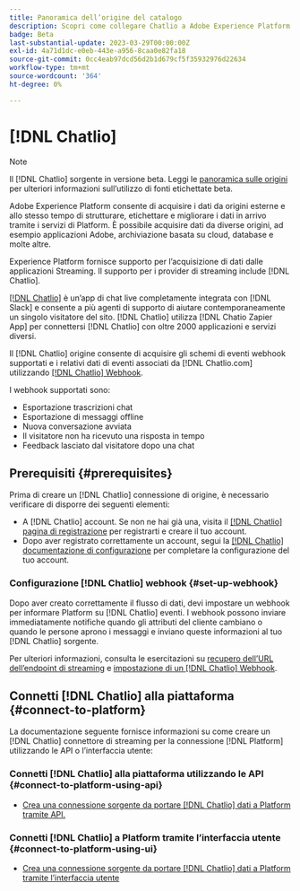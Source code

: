 ```yaml
---
title: Panoramica dell’origine del catalogo
description: Scopri come collegare Chatlio a Adobe Experience Platform utilizzando le API o l’interfaccia utente sfruttando i webhook
badge: Beta
last-substantial-update: 2023-03-29T00:00:00Z
exl-id: 4a71d1dc-e0eb-443e-a956-8caa0e82fa18
source-git-commit: 0cc4eab97dcd56d2b1d679cf5f35932976d22634
workflow-type: tm+mt
source-wordcount: '364'
ht-degree: 0%

---
```


# [!DNL Chatlio]

>[!NOTE]
>
>Il [!DNL Chatlio] sorgente in versione beta. Leggi le [panoramica sulle origini](../../home.md#terms-and-conditions) per ulteriori informazioni sull’utilizzo di fonti etichettate beta.

Adobe Experience Platform consente di acquisire i dati da origini esterne e allo stesso tempo di strutturare, etichettare e migliorare i dati in arrivo tramite i servizi di Platform. È possibile acquisire dati da diverse origini, ad esempio applicazioni Adobe, archiviazione basata su cloud, database e molte altre.

Experience Platform fornisce supporto per l’acquisizione di dati dalle applicazioni Streaming. Il supporto per i provider di streaming include [!DNL Chatlio].

[[!DNL Chatlio]](https://chatlio.com/) è un’app di chat live completamente integrata con [!DNL Slack] e consente a più agenti di supporto di aiutare contemporaneamente un singolo visitatore del sito. [!DNL Chatlio] utilizza [!DNL Chatio Zapier App] per connettersi [!DNL Chatlio] con oltre 2000 applicazioni e servizi diversi.

Il [!DNL Chatlio] origine consente di acquisire gli schemi di eventi webhook supportati e i relativi dati di eventi associati da [!DNL Chatlio.com] utilizzando [[!DNL Chatlio] Webhook](https://chatlio.com/docs/webhooks/).

I webhook supportati sono:

* Esportazione trascrizioni chat
* Esportazione di messaggi offline
* Nuova conversazione avviata
* Il visitatore non ha ricevuto una risposta in tempo
* Feedback lasciato dal visitatore dopo una chat

## Prerequisiti {#prerequisites}

Prima di creare un [!DNL Chatlio] connessione di origine, è necessario verificare di disporre dei seguenti elementi:

* A [!DNL Chatlio] account. Se non ne hai già una, visita il [[!DNL Chatlio] pagina di registrazione](https://chatlio.com/app/#/signup) per registrarti e creare il tuo account.
* Dopo aver registrato correttamente un account, segui la [[!DNL Chatlio] documentazione di configurazione](https://chatlio.com/docs/setup/) per completare la configurazione del tuo account.

### Configurazione [!DNL Chatlio] webhook {#set-up-webhook}

Dopo aver creato correttamente il flusso di dati, devi impostare un webhook per informare Platform su [!DNL Chatlio] eventi. I webhook possono inviare immediatamente notifiche quando gli attributi del cliente cambiano o quando le persone aprono i messaggi e inviano queste informazioni al tuo [!DNL Chatlio] sorgente.

Per ulteriori informazioni, consulta le esercitazioni su [recupero dell’URL dell’endpoint di streaming](../../tutorials/ui/create/marketing-automation/chatlio-webhook.md#get-streaming-endpoint) e [impostazione di un [!DNL Chatlio] Webhook](../../tutorials/ui/create/marketing-automation/chatlio-webhook.md#set-up-webhook).

## Connetti [!DNL Chatlio] alla piattaforma {#connect-to-platform}

La documentazione seguente fornisce informazioni su come creare un [!DNL Chatlio] connettore di streaming per la connessione [!DNL Platform] utilizzando le API o l’interfaccia utente:

### Connetti [!DNL Chatlio] alla piattaforma utilizzando le API {#connect-to-platform-using-api}

* [Crea una connessione sorgente da portare [!DNL Chatlio] dati a Platform tramite API.](../../tutorials/api/create/marketing-automation/chatlio-webhook.md)

### Connetti [!DNL Chatlio] a Platform tramite l’interfaccia utente {#connect-to-platform-using-ui}

* [Crea una connessione sorgente da portare [!DNL Chatlio] dati a Platform tramite l’interfaccia utente](../../tutorials/ui/create/marketing-automation/chatlio-webhook.md)
